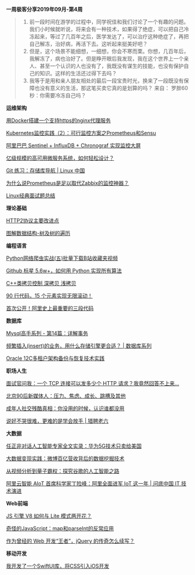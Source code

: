 **一周极客分享2019年09月-第4周**

> 1. 前一段时间在游学的过程中，同学祝佳和我们讨论了一个有趣的问题。我们小时候就听说，将来会有一种技术，如果得了绝症，可以把自己冷冻起来，等过了几百年之后，医学发达了，可以治疗这种绝症了，再把自己解冻，治好病，再活下去。这听起来挺美好吧？
> 2. 但是，这个场景不能细想，一细想，你会不寒而栗。你想，几百年后，我解冻了，病也治好了。但是睁开眼后我发现，我在这个世界上一个亲人、甚至一个认识的人也没有了，我既没有谋生的技能，也没有保护自己的知识。这样的生活还过得下去吗？
> 3. 我等于是用和亲人朋友相处的最后一段宝贵时光，换来了一段既没有保障也没有意义的生活，那这笔买卖它真的是划算的吗？
> 来自： 罗胖60秒：你需要冷冻自己吗？

**运维架构**

[用Docker搭建一个支持https的nginx代理服务](https://www.geek-share.com/detail/2780659901.html "用Docker搭建一个支持https的nginx代理服务")

[Kubernetes监控实践（2）：可行监控方案之Prometheus和Sensu](https://www.geek-share.com/detail/2780552115.html "Kubernetes监控实践（2）：可行监控方案之Prometheus和Sensu")

[阿里巴巴 Sentinel  + InfluxDB + Chronograf 实现监控大屏](https://www.geek-share.com/detail/2780544801.html "阿里巴巴 Sentinel  + InfluxDB + Chronograf 实现监控大屏")

[亿级规模的高可用微服务系统，如何轻松设计？](https://www.geek-share.com/detail/2780319500.html "亿级规模的高可用微服务系统，如何轻松设计？")

[Git 练习：存储库导航 | Linux 中国](https://www.geek-share.com/detail/2780317194.html "Git 练习：存储库导航 | Linux 中国")

[为什么说Prometheus是足以取代Zabbix的监控神器？](https://www.geek-share.com/detail/2780194100.html "为什么说Prometheus是足以取代Zabbix的监控神器？")

[Linux经典面试题总结](https://www.geek-share.com/detail/2780119401.html "Linux经典面试题总结")


**理论基础**

[HTTP2协议主要改进点](https://www.geek-share.com/detail/2780659759.html "HTTP2协议主要改进点")

[图解数据结构-树及树的遍历](https://www.geek-share.com/detail/2780576540.html "图解数据结构-树及树的遍历")


**编程语言**

[Python网络爬虫实战(五)批量下载B站收藏夹视频](https://www.geek-share.com/detail/2780638280.html "Python网络爬虫实战(五)批量下载B站收藏夹视频")

[Github 标星 5.6w+，如何用 Python 实现所有算法](https://www.geek-share.com/detail/2780372302.html "Github 标星 5.6w+，如何用 Python 实现所有算法")

[C++类拷贝控制 深拷贝 浅拷贝](https://www.geek-share.com/detail/2780315780.html "C++类拷贝控制 深拷贝 浅拷贝")

[90 行代码，15 个元素实现无限滚动！](https://www.geek-share.com/detail/2780125238.html "90 行代码，15 个元素实现无限滚动！")

[首次公开！阿里史上最重要的三段代码](https://www.geek-share.com/detail/2780117600.html "首次公开！阿里史上最重要的三段代码")


**数据库**

[Mysql高手系列 - 第14篇：详解事务](https://www.geek-share.com/detail/2780549600.html "Mysql高手系列 - 第14篇：详解事务")

[频繁插入(insert)的业务，用什么存储引擎更合适？ | 数据库系列](https://www.geek-share.com/detail/2780544200.html "频繁插入(insert)的业务，用什么存储引擎更合适？ | 数据库系列")

[Oracle 12C多租户架构备份与恢复技术实践](https://www.geek-share.com/detail/2780539701.html "Oracle 12C多租户架构备份与恢复技术实践")


**职场人生**

[面试官问我：一个 TCP 连接可以发多少个 HTTP 请求？我竟然回答不上来...](https://www.geek-share.com/detail/2780543607.html "面试官问我：一个 TCP 连接可以发多少个 HTTP 请求？我竟然回答不上来...")

[北京90后新媒体人：压力、焦虑、成长、跳槽及其他](https://www.geek-share.com/detail/2780372304.html "北京90后新媒体人：压力、焦虑、成长、跳槽及其他")

[成年人社交残酷真相：你没用的时候，认识谁都没用](https://www.geek-share.com/detail/2780339091.html "成年人社交残酷真相：你没用的时候，认识谁都没用")

[说好不哭很难，更难的是学会放手 | 猎聘老六](https://www.geek-share.com/detail/2780117601.html "说好不哭很难，更难的是学会放手 | 猎聘老六")


**大数据**

[任正非对话人工智能专家全文实录：华为5G技术只卖给美国](https://www.geek-share.com/detail/2780511124.html "任正非对话人工智能专家全文实录：华为5G技术只卖给美国")

[大数据变现实践：微博百亿营收背后的数据挖掘技术](https://www.geek-share.com/detail/2780366900.html "大数据变现实践：微博百亿营收背后的数据挖掘技术")

[从视频分析到量子霸权：探究谷歌的人工智能之路](https://www.geek-share.com/detail/2780316670.html "从视频分析到量子霸权：探究谷歌的人工智能之路")

[阿里云智能 AIoT 首席科学家丁险峰：阿里全面进军 IoT 这一年 | 问底中国 IT 技术演进](https://www.geek-share.com/detail/2780129600.html "阿里云智能 AIoT 首席科学家丁险峰：阿里全面进军 IoT 这一年 | 问底中国 IT 技术演进")


**Web前端**

[JS 引擎 V8 如何与 Lite 模式两开花？](https://www.geek-share.com/detail/2780372001.html "JS 引擎 V8 如何与 Lite 模式两开花？")

[奇怪的JavaScript：map和parseInt的反常应用](https://www.geek-share.com/detail/2780319375.html "奇怪的JavaScript：map和parseInt的反常应用")

[作为曾经的 Web 开发“王者”，jQuery 的传奇怎么续写？](https://www.geek-share.com/detail/2780125237.html "作为曾经的 Web 开发“王者”，jQuery 的传奇怎么续写？")


**移动开发**

[我开发了一个SwiftUI库，将CSS引入iOS开发](https://www.geek-share.com/detail/2780319373.html "我开发了一个SwiftUI库，将CSS引入iOS开发")

